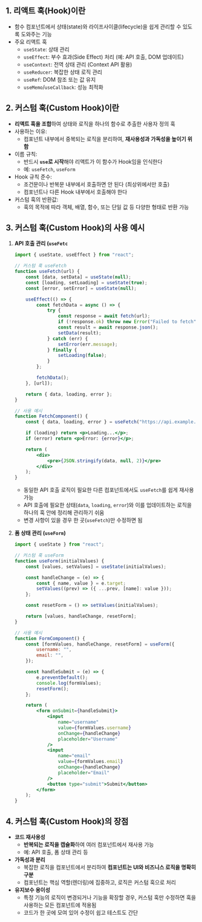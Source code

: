 ## **1. 리액트 훅(Hook)이란**

- 함수 컴포넌트에서 상태(state)와 라이프사이클(lifecycle)을 쉽게 관리할 수 있도록 도와주는 기능
- 주요 리액트 훅
    - `useState`: 상태 관리
    - `useEffect`: 부수 효과(Side Effect) 처리 (예: API 호출, DOM 업데이트)
    - `useContext`: 전역 상태 관리 (Context API 활용)
    - `useReducer`: 복잡한 상태 로직 관리
    - `useRef`: DOM 참조 또는 값 유지
    - `useMemo`/`useCallback`: 성능 최적화

## 2. 커스텀 훅(Custom Hook)이란

- **리액트 훅을 조합**하여 상태와 로직을 하나의 함수로 추출한 사용자 정의 훅
- 사용하는 이유:
    - 컴포넌트 내부에서 중복되는 로직을 분리하여, **재사용성과 가독성을 높이기 위함**
- 이름 규칙:
    - 반드시 **`use`로 시작**해야 리액트가 이 함수가 Hook임을 인식한다
    - 예: `useFetch`, `useForm`
- Hook 규칙 준수:
    - 조건문이나 반복문 내부에서 호출하면 안 된다 (최상위에서만 호출)
    - 컴포넌트나 다른 Hook 내부에서 호출해야 한다
- 커스텀 훅의 반환값:
    - 훅의 목적에 따라 객체, 배열, 함수, 또는 단일 값 등 다양한 형태로 반환 가능

## 3.  커스텀 훅(Custom Hook)의 사용 예시

1. **API 호출 관리 (`useFetc`**
    
    ```jsx
    import { useState, useEffect } from "react";
    
    // 커스텀 훅 useFetch
    function useFetch(url) {
        const [data, setData] = useState(null);
        const [loading, setLoading] = useState(true);
        const [error, setError] = useState(null);
    
        useEffect(() => {
            const fetchData = async () => {
                try {
                    const response = await fetch(url);
                    if (!response.ok) throw new Error("Failed to fetch");
                    const result = await response.json();
                    setData(result);
                } catch (err) {
                    setError(err.message);
                } finally {
                    setLoading(false);
                }
            };
    
            fetchData();
        }, [url]);
    
        return { data, loading, error };
    }
    
    // 사용 예시
    function FetchComponent() {
        const { data, loading, error } = useFetch("https://api.example.com/data");
    
        if (loading) return <p>Loading...</p>;
        if (error) return <p>Error: {error}</p>;
    
        return (
            <div>
                <pre>{JSON.stringify(data, null, 2)}</pre>
            </div>
        );
    }
    ```
    
    - 동일한 API 호출 로직이 필요한 다른 컴포넌트에서도 `useFetch`를 쉽게 재사용 가능
    - API 호출에 필요한 상태(`data`, `loading`, `error`)와 이를 업데이트하는 로직을 하나의 훅 안에 정리해 관리하기 쉬움
    - 변경 사항이 있을 경우 한 곳(`useFetch`)만 수정하면 됨
2. **폼 상태 관리 (`useForm`)**
    
    ```jsx
    import { useState } from "react";
    
    // 커스텀 훅 useForm
    function useForm(initialValues) {
        const [values, setValues] = useState(initialValues);
    
        const handleChange = (e) => {
            const { name, value } = e.target;
            setValues((prev) => ({ ...prev, [name]: value }));
        };
    
        const resetForm = () => setValues(initialValues);
    
        return [values, handleChange, resetForm];
    }
    
    // 사용 예시
    function FormComponent() {
        const [formValues, handleChange, resetForm] = useForm({
            username: "",
            email: "",
        });
    
        const handleSubmit = (e) => {
            e.preventDefault();
            console.log(formValues);
            resetForm();
        };
    
        return (
            <form onSubmit={handleSubmit}>
                <input
                    name="username"
                    value={formValues.username}
                    onChange={handleChange}
                    placeholder="Username"
                />
                <input
                    name="email"
                    value={formValues.email}
                    onChange={handleChange}
                    placeholder="Email"
                />
                <button type="submit">Submit</button>
            </form>
        );
    }
    ```
    

## 4. 커스텀 훅(Custom Hook)의 장점

- **코드 재사용성**
    - **반복되는 로직을 캡슐화**하여 여러 컴포넌트에서 재사용 가능
    - 예: API 호출, 폼 상태 관리 등
- **가독성과 분리**
    - 복잡한 로직을 컴포넌트에서 분리하여 **컴포넌트는 UI와 비즈니스 로직을 명확히 구분**
    - 컴포넌트는 핵심 역할(렌더링)에 집중하고, 로직은 커스텀 훅으로 처리
- **유지보수 용이성**
    - 특정 기능의 로직이 변경되거나 기능을 확장할 경우, 커스텀 훅만 수정하면 훅을 사용하는 모든 컴포넌트에 적용됨
    - 코드가 한 곳에 모여 있어 수정이 쉽고 테스트도 간단
